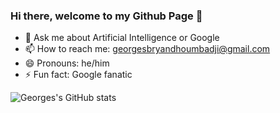 ### Hi there, welcome to my Github Page 👋

- 💬 Ask me about Artificial Intelligence or Google
- 📫 How to reach me: georgesbryandhoumbadji@gmail.com
- 😄 Pronouns: he/him
- ⚡ Fun fact: Google fanatic 

![Georges's GitHub stats](https://github-readme-stats.vercel.app/api?username=GeorgesML&show_icons=true&theme=great-gatsby)
